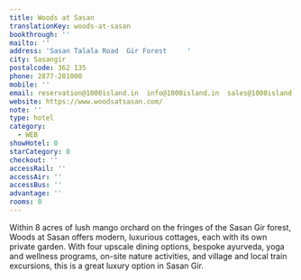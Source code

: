 ```yaml
---
title: Woods at Sasan
translationKey: woods-at-sasan
bookthrough: ''
mailto: ''
address: 'Sasan Talala Road  Gir Forest     '
city: Sasangir
postalcode: 362 135
phone: 2877-281000
mobile: ''
email: reservation@1000island.in  info@1000island.in  sales@1000island.in
website: https://www.woodsatsasan.com/
note: ''
type: hotel
category:
  - WEB
showHotel: 0
starCategory: 0
checkout: ''
accessRail: ''
accessAir: ''
accessBus: ''
advantage: ''
rooms: 0
---
```

Within 8 acres of lush mango orchard on the fringes of the Sasan Gir forest, Woods at Sasan offers modern, luxurious cottages, each with its own private garden. With four upscale dining options, bespoke ayurveda, yoga and wellness programs, on-site nature activities, and village and local train excursions, this is a great luxury option in Sasan Gir. 